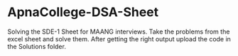 # ApnaCollege-DSA-Sheet
Solving the SDE-1 Sheet for MAANG interviews.
Take the problems from the excel sheet and solve them. After getting the right output upload the code in the Solutions folder.

